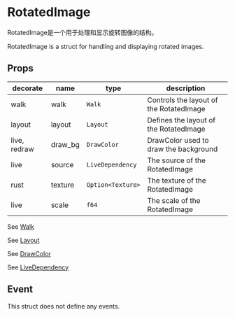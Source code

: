 # RotatedImage

RotatedImage是一个用于处理和显示旋转图像的结构。

RotatedImage is a struct for handling and displaying rotated images.

## Props
|decorate|name|type|description|
|--|--|--|--|
|walk|walk|`Walk`|Controls the layout of the RotatedImage|
|layout|layout|`Layout`|Defines the layout of the RotatedImage|
|live, redraw|draw_bg|`DrawColor`|DrawColor used to draw the background|
|live|source|`LiveDependency`|The source of the RotatedImage|
|rust|texture|`Option<Texture>`|The texture of the RotatedImage|
|live|scale|`f64`|The scale of the RotatedImage|

See [Walk](../types/walk.md)

See [Layout](../types/layout.md)

See [DrawColor](../types/draw_color.md)

See [LiveDependency](../types/live_dep.md)

## Event
This struct does not define any events.
